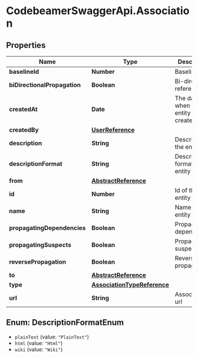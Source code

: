 # CodebeamerSwaggerApi.Association

## Properties
Name | Type | Description | Notes
------------ | ------------- | ------------- | -------------
**baselineId** | **Number** | Baseline ID | [optional] 
**biDirectionalPropagation** | **Boolean** | Bi-directional reference | [optional] 
**createdAt** | **Date** | The date when the entity was created | [optional] 
**createdBy** | [**UserReference**](UserReference.md) |  | [optional] 
**description** | **String** | Description of the entity | [optional] 
**descriptionFormat** | **String** | Description format of the entity | [optional] 
**from** | [**AbstractReference**](AbstractReference.md) |  | 
**id** | **Number** | Id of the entity | [optional] 
**name** | **String** | Name of the entity | [optional] 
**propagatingDependencies** | **Boolean** | Propagating dependencies | [optional] 
**propagatingSuspects** | **Boolean** | Propagating suspects | [optional] 
**reversePropagation** | **Boolean** | Reverse propagation | [optional] 
**to** | [**AbstractReference**](AbstractReference.md) |  | [optional] 
**type** | [**AssociationTypeReference**](AssociationTypeReference.md) |  | [optional] 
**url** | **String** | Association to url | [optional] 

<a name="DescriptionFormatEnum"></a>
## Enum: DescriptionFormatEnum

* `plainText` (value: `"PlainText"`)
* `html` (value: `"Html"`)
* `wiki` (value: `"Wiki"`)

